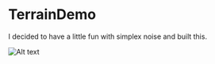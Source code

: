 # TerrainDemo

I decided to have a little fun with simplex noise and built this.

![Alt text](screen.png?raw=true "flyover")
